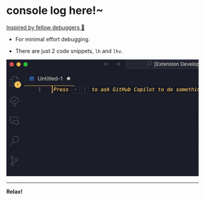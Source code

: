 # console log here!~

[Inspired by fellow debuggers 🥲](https://www.linkedin.com/feed/update/urn:li:activity:7225041654804615168/?commentUrn=urn%3Ali%3Acomment%3A(activity%3A7225041654804615168%2C7225049174138875904)&dashCommentUrn=urn%3Ali%3Afsd_comment%3A(7225049174138875904%2Curn%3Ali%3Aactivity%3A7225041654804615168))

- For minimal effort debugging.

- There are just 2 code snippets, `lh` and `lhv`.

![feature X](images/consoleloghere.gif)

---

**Relax!**
